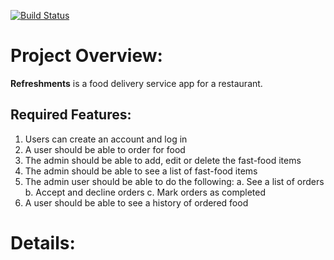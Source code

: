 [![Build Status](https://travis-ci.org/Johnpaul-Attamah/refreshments.svg?branch=master)](https://travis-ci.org/Johnpaul-Attamah/refreshments)

# Project Overview:
**Refreshments** is a food delivery service app for a restaurant.
## Required Features:
1. Users can create an account and log in
2. A user should be able to order for food
3. The admin should be able to add, edit or delete the fast-food items
4. The admin should be able to see a list of fast-food items
5. The admin user should be able to do the following:
a. See a list of orders
b. Accept and decline orders
c. Mark orders as completed
6. A user should be able to see a history of ordered food

# Details: 

